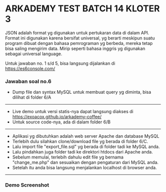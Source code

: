 # ARKADEMY TEST BATCH 14 KLOTER 3

JSON adalah format yg digunakan untuk pertukaran data di dalam API. Format ini digunakan karena bersifat universal, yg berarti meskipun suatu program dibuat dengan bahasa pemrograman yg berbeda, mereka tetap bisa saling mengirim data. Mirip seperti bahasa inggris yg digunakan sebagai universal language.

Untuk jawaban no. 1 s/d 5, bisa langsung dijalankan di https://es6console.com/

### Jawaban soal no.6
* Dump file dan syntax MySQL untuk membuat query yg diminta, bisa dilihat di folder 6/A
---
* Live demo untuk versi statis-nya dapat langsung diakses di https://exoacox.github.io/arkademy-coffee/
* Untuk source code-nya, ada di dalam folder 6/B
---
* Aplikasi yg dibutuhkan adalah web server Apache dan database MySQL
* Terlebih dulu silahkan clone/download file yg berada di folder 6/C.   
* Lalu import file "export_file.sql" yg berada di folder tadi ke MySQL anda.   
* Lalu pindahkan juga folder tadi ke direktori htdocs dari Apache anda.   
* Sebelum memulai, terlebih dahulu edit file yg bernama "change_me.php" dan sesuaikan dengan pengaturan dari MySQL anda.   
* Setelah itu anda bisa langsung menjalankan localhost di browser anda.
---
### Demo Screenshot
